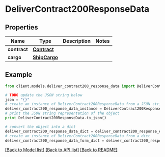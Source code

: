 # DeliverContract200ResponseData

## Properties

Name | Type | Description | Notes
------------ | ------------- | ------------- | -------------
**contract** | [**Contract**](Contract.md) |  |
**cargo** | [**ShipCargo**](ShipCargo.md) |  |

## Example

```python
from client.models.deliver_contract200_response_data import DeliverContract200ResponseData

# TODO update the JSON string below
json = "{}"
# create an instance of DeliverContract200ResponseData from a JSON string
deliver_contract200_response_data_instance = DeliverContract200ResponseData.from_json(json)
# print the JSON string representation of the object
print DeliverContract200ResponseData.to_json()

# convert the object into a dict
deliver_contract200_response_data_dict = deliver_contract200_response_data_instance.to_dict()
# create an instance of DeliverContract200ResponseData from a dict
deliver_contract200_response_data_form_dict = deliver_contract200_response_data.from_dict(deliver_contract200_response_data_dict)
```

[[Back to Model list]](../README.md#documentation-for-models) [[Back to API list]](../README.md#documentation-for-api-endpoints) [[Back to README]](../README.md)
